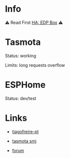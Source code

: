 # Info

⚠️ Read First [HA: EDP Box](https://github.com/tiagofreire-pt/Home_Assistant_EDP_Box) ⚠️

# Tasmota

Status: working

Limits: long requests overflow

# ESPHome

Status: dev/test

# Links

- [tiagofreire-pt](https://github.com/tiagofreire-pt/Home_Assistant_EDP_Box)

- [tasmota smi](https://tasmota.github.io/docs/Smart-Meter-Interface/)

- [forum](https://forum.cpha.pt/t/integrar-contadores-inteligentes-da-edp-em-home-assistant/4953/)
